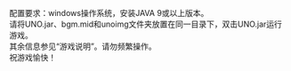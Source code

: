 配置要求：windows操作系统，安装JAVA 9或以上版本。  
请将UNO.jar、bgm.mid和unoimg文件夹放置在同一目录下，双击UNO.jar运行游戏。  
其余信息参见“游戏说明”。请勿频繁操作。  
祝游戏愉快！  